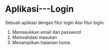 # Aplikasi---Login
Sebuah aplikasi dengan fitur login
Alur fitur login:
1. Memasukkan email dan password
2. Memvalidasi masukan
3. Menampilkan halaman home.
